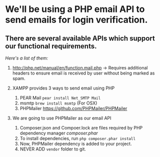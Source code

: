 # We'll be using a PHP email API to send emails for login verification.

## There are several available APIs which support our functional requirements.

*Here's a list of them:*

1. http://php.net/manual/en/function.mail.php -> Requires additional headers to ensure email is received by user without being marked as spam.

1.  XAMPP provides 3 ways to send email using PHP
	1. PEAR Mail `pear install Net_SMTP Mail`
	1. msmtp `brew install msmtp` (For OSX)
	1. PHPMailer https://github.com/PHPMailer/PHPMailer

1. We are going to use PHPMailer as our email API
	1. Composer.json and Compoer.lock are files required by PHP dependency manager *composer.phar*
	1. To install dependencies, run `php composer.phar install`
	1. Now, PHPMailer dependency is added to your project.
	1. NEVER ADD `vendor` folder to git.
